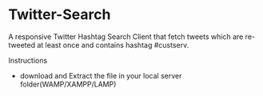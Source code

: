 # Twitter-Search
A responsive Twitter Hashtag Search Client that fetch tweets which are re-tweeted at least once and contains hashtag #custserv.

Instructions
<ul>
<li>download and Extract the file in your local server folder(WAMP/XAMPP/LAMP)</li>
</ul>
